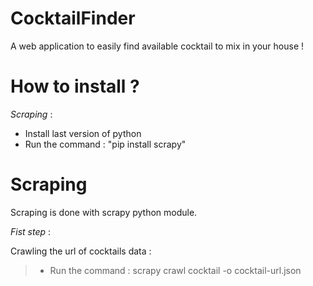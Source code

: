 # CocktailFinder
A web application to easily find available cocktail to mix in your house !

How to install ?
================

*Scraping* :

- Install last version of python
- Run the command : "pip install scrapy"

Scraping
========

Scraping is done with scrapy python module.

*Fist step* :

Crawling the url of cocktails data :

> - Run the command : scrapy crawl cocktail -o cocktail-url.json

